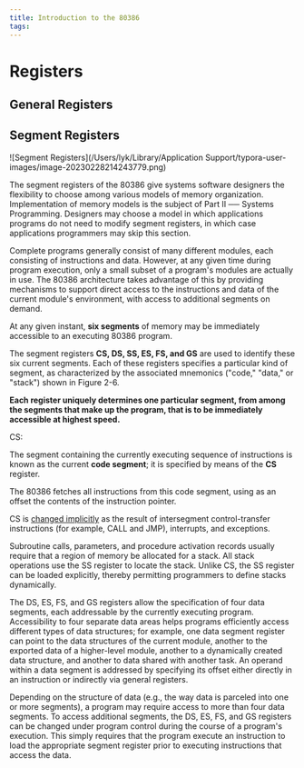 ```yaml
---
title: Introduction to the 80386
tags:
---
```


# Registers

## General Registers

## Segment Registers

![Segment Registers](/Users/lyk/Library/Application Support/typora-user-images/image-20230228214243779.png)

The segment registers of the 80386 give systems software designers the flexibility to choose among various models of memory organization. Implementation of memory models is the subject of Part II ── Systems Programming. Designers may choose a model in which applications programs do not need to modify segment registers, in which case applications programmers may skip this section.

Complete programs generally consist of many different modules, each consisting of instructions and data. However, at any given time during program execution, only a small subset of a program's modules are actually in use. The 80386 architecture takes advantage of this by providing mechanisms to support direct access to the instructions and data of the current module's environment, with access to additional segments on demand.

At any given instant, **six segments** of memory may be immediately accessible to an executing 80386 program. 

The segment registers **CS, DS, SS, ES, FS, and GS** are used to identify these six current segments. Each of these registers specifies a particular kind of segment, as characterized by the associated mnemonics ("code," "data," or "stack") shown in Figure 2-6. 

**Each register uniquely determines one particular segment, from among the segments that make up the program, that is to be immediately accessible at highest speed.**



CS: 

The segment containing the currently executing sequence of instructions is known as the current **code segment**; it is specified by means of the **CS** register. 

The 80386 fetches all instructions from this code segment, using as an offset the contents of the instruction pointer. 

CS is <u>changed implicitly</u> as the result of intersegment control-transfer instructions (for example, CALL and JMP), interrupts, and exceptions.

Subroutine calls, parameters, and procedure activation records usually require that a region of memory be allocated for a stack. All stack operations use the SS register to locate the stack. Unlike CS, the SS register can be loaded explicitly, thereby permitting programmers to define stacks dynamically.



The DS, ES, FS, and GS registers allow the specification of four data segments, each addressable by the currently executing program. Accessibility to four separate data areas helps programs efficiently access different types of data structures; for example, one data segment register can point to the data structures of the current module, another to the exported data of a higher-level module, another to a dynamically created data structure, and another to data shared with another task. An operand within a data segment is addressed by specifying its offset either directly in an instruction or indirectly via general registers.

Depending on the structure of data (e.g., the way data is parceled into one or more segments), a program may require access to more than four data segments. To access additional segments, the DS, ES, FS, and GS registers can be changed under program control during the course of a program's execution. This simply requires that the program execute an instruction to load the appropriate segment register prior to executing instructions that access the data.
